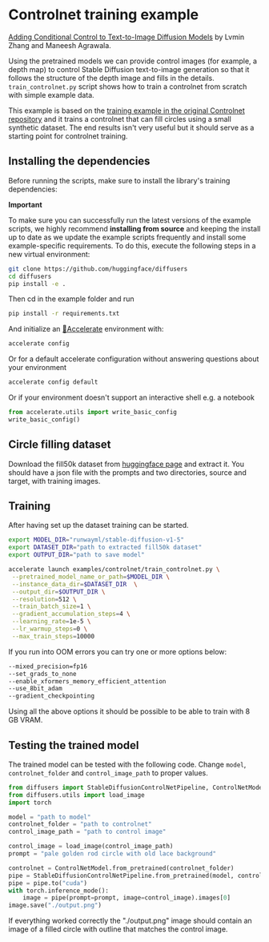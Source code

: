 # Controlnet training example

[Adding Conditional Control to Text-to-Image Diffusion Models](https://arxiv.org/abs/2302.05543) by Lvmin Zhang and Maneesh Agrawala.

Using the pretrained models we can provide control images (for example, a depth map) to control Stable Diffusion text-to-image generation so that it follows the structure of the depth image and fills in the details. `train_controlnet.py` script shows how to train a controlnet from scratch with simple example data.

This example is based on the [training example in the original Controlnet repository](https://github.com/lllyasviel/ControlNet/blob/main/docs/train.md) and it trains a controlnet that can fill circles using a small synthetic dataset. The end results isn't very useful but it should serve as a starting point for controlnet training.

## Installing the dependencies

Before running the scripts, make sure to install the library's training dependencies:

**Important**

To make sure you can successfully run the latest versions of the example scripts, we highly recommend **installing from source** and keeping the install up to date as we update the example scripts frequently and install some example-specific requirements. To do this, execute the following steps in a new virtual environment:
```bash
git clone https://github.com/huggingface/diffusers
cd diffusers
pip install -e .
```

Then cd in the example folder and run
```bash
pip install -r requirements.txt
```

And initialize an [🤗Accelerate](https://github.com/huggingface/accelerate/) environment with:

```bash
accelerate config
```

Or for a default accelerate configuration without answering questions about your environment

```bash
accelerate config default
```

Or if your environment doesn't support an interactive shell e.g. a notebook

```python
from accelerate.utils import write_basic_config
write_basic_config()
```

## Circle filling dataset

Download the fill50k dataset from [huggingface page](https://huggingface.co/lllyasviel/ControlNet) and extract it. You should have a json file with the prompts and two directories, source and target, with training images.

## Training

After having set up the dataset training can be started.

```bash
export MODEL_DIR="runwayml/stable-diffusion-v1-5"
export DATASET_DIR="path to extracted fill50k dataset"
export OUTPUT_DIR="path to save model"

accelerate launch examples/controlnet/train_controlnet.py \
 --pretrained_model_name_or_path=$MODEL_DIR \
 --instance_data_dir=$DATASET_DIR  \
 --output_dir=$OUTPUT_DIR \
 --resolution=512 \
 --train_batch_size=1 \
 --gradient_accumulation_steps=4 \
 --learning_rate=1e-5 \
 --lr_warmup_steps=0 \
 --max_train_steps=10000
```

If you run into OOM errors you can try one or more options below:

```bash
--mixed_precision=fp16
--set_grads_to_none
--enable_xformers_memory_efficient_attention
--use_8bit_adam
--gradient_checkpointing
```

Using all the above options it should be possible to be able to train with 8 GB VRAM.

## Testing the trained model

The trained model can be tested with the following code. Change `model`, `controlnet_folder` and `control_image_path` to proper values.

```python
from diffusers import StableDiffusionControlNetPipeline, ControlNetModel
from diffusers.utils import load_image
import torch

model = "path to model"
controlnet_folder = "path to controlnet"
control_image_path = "path to control image"

control_image = load_image(control_image_path)
prompt = "pale golden rod circle with old lace background"

controlnet = ControlNetModel.from_pretrained(controlnet_folder)
pipe = StableDiffusionControlNetPipeline.from_pretrained(model, controlnet=controlnet)
pipe = pipe.to("cuda")
with torch.inference_mode():
    image = pipe(prompt=prompt, image=control_image).images[0]
image.save("./output.png")
```

If everything worked correctly the "./output.png" image should contain an image of
a filled circle with outline that matches the control image.
